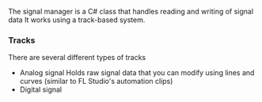 The signal manager is a C# class that handles reading and writing of signal data
It works using a track-based system.
### Tracks
There are several different types of tracks
- Analog signal
	Holds raw signal data that you can modify using lines and curves (similar to FL Studio's automation clips)
- Digital signal
	
